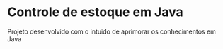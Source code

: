 # Controle de estoque em Java

Projeto desenvolvido com o intuido de aprimorar os conhecimentos em Java
